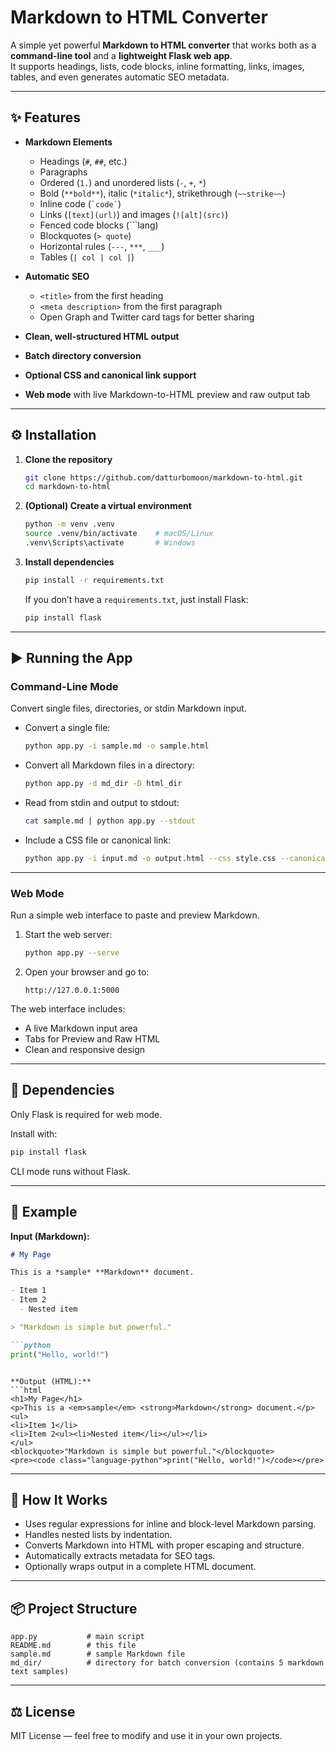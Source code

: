 # Markdown to HTML Converter

A simple yet powerful **Markdown to HTML converter** that works both as a **command-line tool** and a **lightweight Flask web app**.  
It supports headings, lists, code blocks, inline formatting, links, images, tables, and even generates automatic SEO metadata.

---

## ✨ Features

- **Markdown Elements**
  - Headings (`#`, `##`, etc.)
  - Paragraphs
  - Ordered (`1.`) and unordered lists (`-`, `+`, `*`)
  - Bold (`**bold**`), italic (`*italic*`), strikethrough (`~~strike~~`)
  - Inline code (`` `code` ``)
  - Links (`[text](url)`) and images (`![alt](src)`)
  - Fenced code blocks (```lang)
  - Blockquotes (`> quote`)
  - Horizontal rules (`---`, `***`, `___`)
  - Tables (`| col | col |`)

- **Automatic SEO**
  - `<title>` from the first heading  
  - `<meta description>` from the first paragraph  
  - Open Graph and Twitter card tags for better sharing

- **Clean, well-structured HTML output**
- **Batch directory conversion**
- **Optional CSS and canonical link support**
- **Web mode** with live Markdown-to-HTML preview and raw output tab

---

## ⚙️ Installation

1. **Clone the repository**
   ```bash
   git clone https://github.com/datturbomoon/markdown-to-html.git
   cd markdown-to-html
   ```

2. **(Optional) Create a virtual environment**
   ```bash
   python -m venv .venv
   source .venv/bin/activate    # macOS/Linux
   .venv\Scripts\activate       # Windows
   ```

3. **Install dependencies**
   ```bash
   pip install -r requirements.txt
   ```
   If you don’t have a `requirements.txt`, just install Flask:
   ```bash
   pip install flask
   ```

---

## ▶️ Running the App

### **Command-Line Mode**

Convert single files, directories, or stdin Markdown input.

- Convert a single file:
  ```bash
  python app.py -i sample.md -o sample.html
  ```

- Convert all Markdown files in a directory:
  ```bash
  python app.py -d md_dir -D html_dir
  ```

- Read from stdin and output to stdout:
  ```bash
  cat sample.md | python app.py --stdout
  ```

- Include a CSS file or canonical link:
  ```bash
  python app.py -i input.md -o output.html --css style.css --canonical "https://example.com/page"
  ```

---

### **Web Mode**

Run a simple web interface to paste and preview Markdown.

1. Start the web server:
   ```bash
   python app.py --serve
   ```

2. Open your browser and go to:
   ```
   http://127.0.0.1:5000
   ```

The web interface includes:
- A live Markdown input area  
- Tabs for Preview and Raw HTML  
- Clean and responsive design  

---

## 🧩 Dependencies

Only Flask is required for web mode.

Install with:
```bash
pip install flask
```

CLI mode runs without Flask.

---

## 📄 Example

**Input (Markdown):**
```markdown
# My Page

This is a *sample* **Markdown** document.

- Item 1  
- Item 2  
  - Nested item

> "Markdown is simple but powerful."

```python
print("Hello, world!")
```
```

**Output (HTML):**
```html
<h1>My Page</h1>
<p>This is a <em>sample</em> <strong>Markdown</strong> document.</p>
<ul>
<li>Item 1</li>
<li>Item 2<ul><li>Nested item</li></ul></li>
</ul>
<blockquote>"Markdown is simple but powerful."</blockquote>
<pre><code class="language-python">print("Hello, world!")</code></pre>
```

---

## 🧠 How It Works

- Uses regular expressions for inline and block-level Markdown parsing.  
- Handles nested lists by indentation.  
- Converts Markdown into HTML with proper escaping and structure.  
- Automatically extracts metadata for SEO tags.  
- Optionally wraps output in a complete HTML document.

---

## 📦 Project Structure

```
app.py           # main script
README.md        # this file
sample.md        # sample Markdown file
md_dir/          # directory for batch conversion (contains 5 markdown text samples)
```

---

## ⚖ License

MIT License — feel free to modify and use it in your own projects.